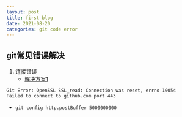 ```yaml
---
layout: post
title: first blog
date: 2021-08-20 
categories: git code error
---
```

## git常见错误解决
1. 连接错误
    - [解决方案1](https://stackoverflow.com/questions/46232906/git-clone-error-rpc-failed-curl-56-openssl-ssl-read-ssl-error-syscall-errno)
```
Git Error: OpenSSL SSL_read: Connection was reset, errno 10054
Failed to connect to github.com port 443
```
- `git config http.postBuffer 5000000000`
